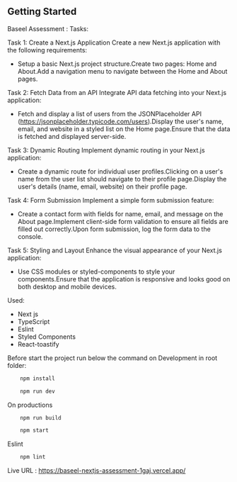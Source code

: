 
## Getting Started
Baseel Assessment : 
Tasks:

Task 1: Create a Next.js Application Create a new Next.js application with the following requirements:
* Setup a basic Next.js project structure.Create two pages: Home and About.Add a navigation menu to navigate between the Home and About pages.

Task 2: Fetch Data from an API Integrate API data fetching into your Next.js application:
* Fetch and display a list of users from the JSONPlaceholder API (https://jsonplaceholder.typicode.com/users).Display the user's name, email, and website in a styled list on the Home page.Ensure that the data is fetched and displayed server-side.

Task 3: Dynamic Routing Implement dynamic routing in your Next.js application:
* Create a dynamic route for individual user profiles.Clicking on a user's name from the user list should navigate to their profile page.Display the user's details (name, email, website) on their profile page.

Task 4: Form Submission Implement a simple form submission feature:
* Create a contact form with fields for name, email, and message on the About page.Implement client-side form validation to ensure all fields are filled out correctly.Upon form submission, log the form data to the console.

Task 5: Styling and Layout Enhance the visual appearance of your Next.js application:
* Use CSS modules or styled-components to style your components.Ensure that the application is responsive and looks good on both desktop and mobile devices.

Used:
 - Next js 
 - TypeScript
 - Eslint
 - Styled Components
 - React-toastify

Before start the project run below the command 
on Development in root folder:
```bash 
    npm install 
```
```bash
    npm run dev
```
On productions 
```bash 
    npm run build 
```

```bash
    npm start 
```
    
Eslint
```bash 
    npm lint
```

Live URL : https://baseel-nextjs-assessment-1gaj.vercel.app/